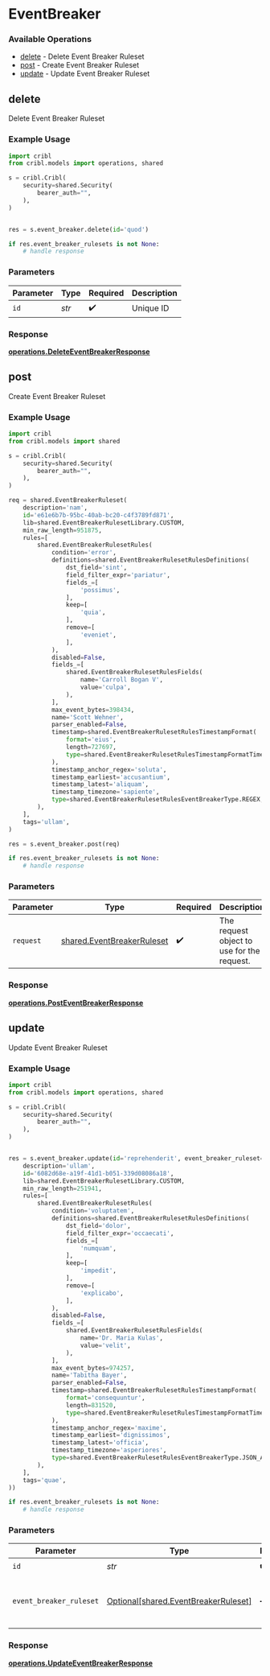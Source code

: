 # EventBreaker

### Available Operations

* [delete](#delete) - Delete Event Breaker Ruleset
* [post](#post) - Create Event Breaker Ruleset
* [update](#update) - Update Event Breaker Ruleset

## delete

Delete Event Breaker Ruleset

### Example Usage

```python
import cribl
from cribl.models import operations, shared

s = cribl.Cribl(
    security=shared.Security(
        bearer_auth="",
    ),
)


res = s.event_breaker.delete(id='quod')

if res.event_breaker_rulesets is not None:
    # handle response
```

### Parameters

| Parameter          | Type               | Required           | Description        |
| ------------------ | ------------------ | ------------------ | ------------------ |
| `id`               | *str*              | :heavy_check_mark: | Unique ID          |


### Response

**[operations.DeleteEventBreakerResponse](../../models/operations/deleteeventbreakerresponse.md)**


## post

Create Event Breaker Ruleset

### Example Usage

```python
import cribl
from cribl.models import shared

s = cribl.Cribl(
    security=shared.Security(
        bearer_auth="",
    ),
)

req = shared.EventBreakerRuleset(
    description='nam',
    id='e61e6b7b-95bc-40ab-bc20-c4f3789fd871',
    lib=shared.EventBreakerRulesetLibrary.CUSTOM,
    min_raw_length=951875,
    rules=[
        shared.EventBreakerRulesetRules(
            condition='error',
            definitions=shared.EventBreakerRulesetRulesDefinitions(
                dst_field='sint',
                field_filter_expr='pariatur',
                fields_=[
                    'possimus',
                ],
                keep=[
                    'quia',
                ],
                remove=[
                    'eveniet',
                ],
            ),
            disabled=False,
            fields_=[
                shared.EventBreakerRulesetRulesFields(
                    name='Carroll Bogan V',
                    value='culpa',
                ),
            ],
            max_event_bytes=398434,
            name='Scott Wehner',
            parser_enabled=False,
            timestamp=shared.EventBreakerRulesetRulesTimestampFormat(
                format='eius',
                length=727697,
                type=shared.EventBreakerRulesetRulesTimestampFormatTimestampType.CURRENT,
            ),
            timestamp_anchor_regex='soluta',
            timestamp_earliest='accusantium',
            timestamp_latest='aliquam',
            timestamp_timezone='sapiente',
            type=shared.EventBreakerRulesetRulesEventBreakerType.REGEX,
        ),
    ],
    tags='ullam',
)

res = s.event_breaker.post(req)

if res.event_breaker_rulesets is not None:
    # handle response
```

### Parameters

| Parameter                                                                | Type                                                                     | Required                                                                 | Description                                                              |
| ------------------------------------------------------------------------ | ------------------------------------------------------------------------ | ------------------------------------------------------------------------ | ------------------------------------------------------------------------ |
| `request`                                                                | [shared.EventBreakerRuleset](../../models/shared/eventbreakerruleset.md) | :heavy_check_mark:                                                       | The request object to use for the request.                               |


### Response

**[operations.PostEventBreakerResponse](../../models/operations/posteventbreakerresponse.md)**


## update

Update Event Breaker Ruleset

### Example Usage

```python
import cribl
from cribl.models import operations, shared

s = cribl.Cribl(
    security=shared.Security(
        bearer_auth="",
    ),
)


res = s.event_breaker.update(id='reprehenderit', event_breaker_ruleset=shared.EventBreakerRuleset(
    description='ullam',
    id='6082d68e-a19f-41d1-b051-339d08086a18',
    lib=shared.EventBreakerRulesetLibrary.CUSTOM,
    min_raw_length=251941,
    rules=[
        shared.EventBreakerRulesetRules(
            condition='voluptatem',
            definitions=shared.EventBreakerRulesetRulesDefinitions(
                dst_field='dolor',
                field_filter_expr='occaecati',
                fields_=[
                    'numquam',
                ],
                keep=[
                    'impedit',
                ],
                remove=[
                    'explicabo',
                ],
            ),
            disabled=False,
            fields_=[
                shared.EventBreakerRulesetRulesFields(
                    name='Dr. Maria Kulas',
                    value='velit',
                ),
            ],
            max_event_bytes=974257,
            name='Tabitha Bayer',
            parser_enabled=False,
            timestamp=shared.EventBreakerRulesetRulesTimestampFormat(
                format='consequuntur',
                length=831520,
                type=shared.EventBreakerRulesetRulesTimestampFormatTimestampType.FORMAT,
            ),
            timestamp_anchor_regex='maxime',
            timestamp_earliest='dignissimos',
            timestamp_latest='officia',
            timestamp_timezone='asperiores',
            type=shared.EventBreakerRulesetRulesEventBreakerType.JSON_ARRAY,
        ),
    ],
    tags='quae',
))

if res.event_breaker_rulesets is not None:
    # handle response
```

### Parameters

| Parameter                                                                          | Type                                                                               | Required                                                                           | Description                                                                        |
| ---------------------------------------------------------------------------------- | ---------------------------------------------------------------------------------- | ---------------------------------------------------------------------------------- | ---------------------------------------------------------------------------------- |
| `id`                                                                               | *str*                                                                              | :heavy_check_mark:                                                                 | Unique ID                                                                          |
| `event_breaker_ruleset`                                                            | [Optional[shared.EventBreakerRuleset]](../../models/shared/eventbreakerruleset.md) | :heavy_minus_sign:                                                                 | Event Breaker Ruleset object to be updated                                         |


### Response

**[operations.UpdateEventBreakerResponse](../../models/operations/updateeventbreakerresponse.md)**

